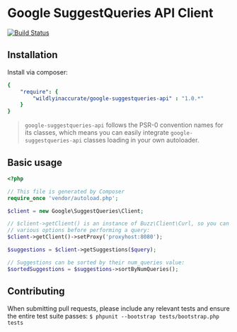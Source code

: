 # Google SuggestQueries API Client

[![Build Status](https://travis-ci.org/wildlyinaccurate/google-suggestqueries-api.png?branch=master)](https://travis-ci.org/wildlyinaccurate/google-suggestqueries-api)

## Installation

Install via composer:

```yaml
{
    "require": {
        "wildlyinaccurate/google-suggestqueries-api" : "1.0.*"
    }
}
```
> `google-suggestqueries-api` follows the PSR-0 convention names for its classes, which means you can easily integrate `google-suggestqueries-api` classes loading in your own autoloader.

## Basic usage

```php
<?php

// This file is generated by Composer
require_once 'vendor/autoload.php';

$client = new Google\SuggestQueries\Client;

// $client->getClient() is an instance of Buzz\Client\Curl, so you can set
// various options before performing a query:
$client->getClient()->setProxy('proxyhost:8080');

$suggestions = $client->getSuggestions($query);

// Suggestions can be sorted by their num_queries value:
$sortedSuggestions = $suggestions->sortByNumQueries();
```

## Contributing

When submitting pull requests, please include any relevant tests and ensure the entire test suite passes: `$ phpunit --bootstrap tests/bootstrap.php tests`
